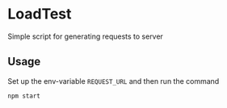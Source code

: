 # LoadTest

Simple script for generating requests to server

## Usage

Set up the env-variable `REQUEST_URL` and then run the command

```bash
npm start
```